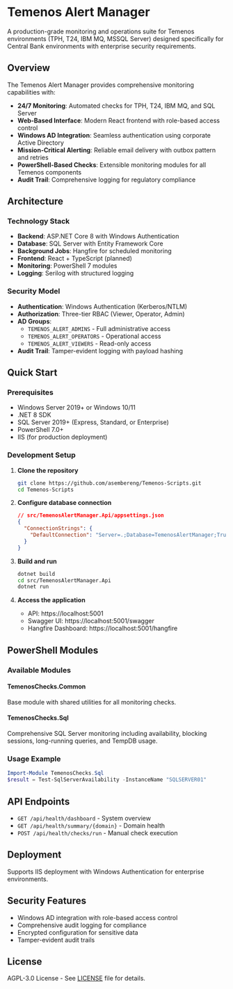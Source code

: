 # Temenos Alert Manager

A production-grade monitoring and operations suite for Temenos environments (TPH, T24, IBM MQ, MSSQL Server) designed specifically for Central Bank environments with enterprise security requirements.

## Overview

The Temenos Alert Manager provides comprehensive monitoring capabilities with:

- **24/7 Monitoring**: Automated checks for TPH, T24, IBM MQ, and SQL Server
- **Web-Based Interface**: Modern React frontend with role-based access control
- **Windows AD Integration**: Seamless authentication using corporate Active Directory
- **Mission-Critical Alerting**: Reliable email delivery with outbox pattern and retries
- **PowerShell-Based Checks**: Extensible monitoring modules for all Temenos components
- **Audit Trail**: Comprehensive logging for regulatory compliance

## Architecture

### Technology Stack
- **Backend**: ASP.NET Core 8 with Windows Authentication
- **Database**: SQL Server with Entity Framework Core
- **Background Jobs**: Hangfire for scheduled monitoring
- **Frontend**: React + TypeScript (planned)
- **Monitoring**: PowerShell 7 modules
- **Logging**: Serilog with structured logging

### Security Model
- **Authentication**: Windows Authentication (Kerberos/NTLM)
- **Authorization**: Three-tier RBAC (Viewer, Operator, Admin)
- **AD Groups**: 
  - `TEMENOS_ALERT_ADMINS` - Full administrative access
  - `TEMENOS_ALERT_OPERATORS` - Operational access
  - `TEMENOS_ALERT_VIEWERS` - Read-only access
- **Audit Trail**: Tamper-evident logging with payload hashing

## Quick Start

### Prerequisites
- Windows Server 2019+ or Windows 10/11
- .NET 8 SDK
- SQL Server 2019+ (Express, Standard, or Enterprise)
- PowerShell 7.0+
- IIS (for production deployment)

### Development Setup

1. **Clone the repository**
   ```bash
   git clone https://github.com/asembereng/Temenos-Scripts.git
   cd Temenos-Scripts
   ```

2. **Configure database connection**
   ```json
   // src/TemenosAlertManager.Api/appsettings.json
   {
     "ConnectionStrings": {
       "DefaultConnection": "Server=.;Database=TemenosAlertManager;Trusted_Connection=true;"
     }
   }
   ```

3. **Build and run**
   ```bash
   dotnet build
   cd src/TemenosAlertManager.Api
   dotnet run
   ```

4. **Access the application**
   - API: https://localhost:5001
   - Swagger UI: https://localhost:5001/swagger
   - Hangfire Dashboard: https://localhost:5001/hangfire

## PowerShell Modules

### Available Modules

#### TemenosChecks.Common
Base module with shared utilities for all monitoring checks.

#### TemenosChecks.Sql
Comprehensive SQL Server monitoring including availability, blocking sessions, long-running queries, and TempDB usage.

### Usage Example
```powershell
Import-Module TemenosChecks.Sql
$result = Test-SqlServerAvailability -InstanceName "SQLSERVER01"
```

## API Endpoints

- `GET /api/health/dashboard` - System overview
- `GET /api/health/summary/{domain}` - Domain health
- `POST /api/health/checks/run` - Manual check execution

## Deployment

Supports IIS deployment with Windows Authentication for enterprise environments.

## Security Features

- Windows AD integration with role-based access control
- Comprehensive audit logging for compliance
- Encrypted configuration for sensitive data
- Tamper-evident audit trails

## License

AGPL-3.0 License - See [LICENSE](LICENSE) file for details.